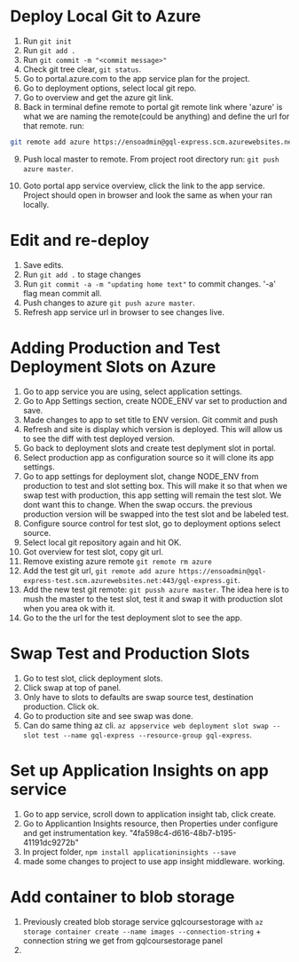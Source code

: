 # Deploy Local Git to Azure
 1. Run `git init`
 2. Run `git add .`
 3. Run `git commit -m "<commit message>"`
 4. Check git tree clear, `git status`.
 5. Go to portal.azure.com to the app service plan for the project.
 6. Go to deployment options, select local git repo.
 7. Go to overview and get the azure git link.
 8. Back in terminal define remote to portal git remote link where 'azure' is what we are naming the remote(could be anything) and define the url for that remote. run: 

 ```bash
 git remote add azure https://ensoadmin@gql-express.scm.azurewebsites.net:443/gql-express.git 
```

9. Push local master to remote. From project root directory run: `git push azure master`.

10. Goto portal app service overview, click the link to the app service. Project should open in browser and look the same as when your ran locally.

# Edit and re-deploy
1. Save edits.
2. Run `git add .` to stage changes
3. Run `git commit -a -m "updating home text"` to commit changes. '-a' flag mean commit all.
4. Push changes to azure `git push azure master`.
5. Refresh app service url in browser to see changes live.

# Adding Production and Test Deployment Slots on Azure

1. Go to app service you are using, select application settings.
2. Go to App Settings section, create NODE_ENV var set to production and save.
3. Made changes to app to set title to ENV version. Git commit and push
4. Refresh and site is display which version is deployed. This will allow us to
see the diff with test deployed version.
4. Go back to deployment slots and create test deplyment slot in portal.
5. Select production app as configuration source so it will clone its app settings.
6. Go to app settings for deployment slot, change NODE_ENV from production to test and 
slot setting box. This will make it so that when we swap test with production, this 
app setting will remain the test slot. We dont want this to change. When the swap occurs.
the previous production version will be swapped into the test slot and be labeled 
test.
7. Configure source control for test slot, go to deployment options select source.
8. Select local git repository again and hit OK.
9. Got overview for test slot, copy git url.
10. Remove existing azure remote `git remote rm azure`
11. Add the test git url, `git remote add azure https://ensoadmin@gql-express-test.scm.azurewebsites.net:443/gql-express.git`.
12. Add the new test git remote: `git pussh azure master`. The idea here is to mush
the master to the test slot, test it and swap it with production slot when you area ok
with it.
13. Go to the the url for the test deployment slot to see the app.

# Swap Test and Production Slots
1. Go to test slot,  click deployment slots.
2. Click swap at top of panel.
3. Only have to slots to defaults are swap source test,  destination production. Click ok.
4. Go to production site and see swap was done.
5. Can do same thing az cli. `az appservice web deployment slot swap --slot test --name gql-express --resource-group gql-express`.

# Set up Application Insights on app service

1. Go to app service, scroll down to application insight tab, click create.
2. Go to Applicantion Insights resource, then Properties under configure and get instrumentation key. "4fa598c4-d616-48b7-b195-41191dc9272b"
3. In project folder, `npm install applicationinsights --save`
4. made some changes to project to use app insight middleware. working.

# Add container to blob storage
1. Previously created blob storage service gqlcoursestorage with `az storage container create --name images --connection-string` + connection string  we get from gqlcoursestorage panel
2. 